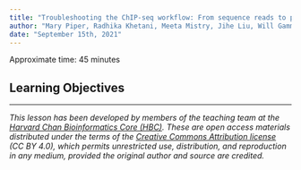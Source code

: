 ```yaml
---
title: "Troubleshooting the ChIP-seq workflow: From sequence reads to peak calls"
author: "Mary Piper, Radhika Khetani, Meeta Mistry, Jihe Liu, Will Gammerdinger"
date: "September 15th, 2021"
---
```


Approximate time: 45 minutes

## Learning Objectives






***
*This lesson has been developed by members of the teaching team at the [Harvard Chan Bioinformatics Core (HBC)](http://bioinformatics.sph.harvard.edu/). These are open access materials distributed under the terms of the [Creative Commons Attribution license](https://creativecommons.org/licenses/by/4.0/) (CC BY 4.0), which permits unrestricted use, distribution, and reproduction in any medium, provided the original author and source are credited.*
